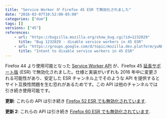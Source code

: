 ```yaml
---
title: "Service Worker が Firefox 45 ESR で無効化されました"
date: "2016-03-07T10:52:00-05:00"
categories: ["dom"]
tags: []
versions: ["45"]
references:
    - url: "https://bugzilla.mozilla.org/show_bug.cgi?id=1232029"
      title: "Bug 1232029 - disable service workers in 45 ESR"
    - url: "https://groups.google.com/d/topic/mozilla.dev.platform/yuNHtDhl3lY/discussion"
      title: "Intent to disable service workers in 45 ESR"
---
```

Firefox 44 より使用可能となった [Service Worker API](https://developer.mozilla.org/ja/docs/Web/API/Service_Worker_API) が、Firefox 45 [延長サポート版](https://www.mozilla.org/firefox/organizations/) (ESR) で無効化されました。仕様と実装がいずれも 2016 年中に変更される可能性があり、安定した ESR チャンネル上でそのような API を提供するとサイト互換性問題を生む恐れがあるためです。この API は他のチャンネルでは引き続き使用可能です。

**更新**: これらの API は引き続き [Firefox 52 ESR でも無効化されています](https://www.fxsitecompat.com/ja/docs/2017/service-workers-and-push-notifications-are-disabled-on-firefox-52-esr/).

**更新 2**: これらの API は引き続き [Firefox 60 ESR でも無効化されています](https://www.fxsitecompat.com/ja/docs/2018/service-workers-and-push-notifications-are-disabled-on-firefox-60-esr/).
